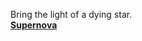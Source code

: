 Bring the light of a dying star.<br>
[**Supernova**]([https://youtu.be/tY2q55Sw3jA?si=pE8eJNgfHh14bFWS])
